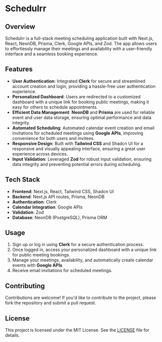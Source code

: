 # Schedulrr

## Overview

Schedulrr is a full-stack meeting scheduling application built with Next.js, React, NeonDB, Prisma, Clerk, Google APIs, and Zod. The app allows users to effortlessly manage their meetings and availability with a user-friendly interface and a seamless booking experience.

## Features

- **User Authentication**: Integrated **Clerk** for secure and streamlined account creation and login, providing a hassle-free user authentication experience.
- **Personalized Dashboard**: Users are redirected to a customized dashboard with a unique link for booking public meetings, making it easy for others to schedule appointments.
- **Efficient Data Management**: **NeonDB** and **Prisma** are used for reliable event and user data storage, ensuring optimal performance and data integrity.
- **Automated Scheduling**: Automated calendar event creation and email invitations for scheduled meetings using **Google APIs**, improving convenience for both users and invitees.
- **Responsive Design**: Built with **Tailwind CSS** and Shadcn UI for a responsive and visually appealing interface, ensuring a great user experience across devices.
- **Input Validation**: Leveraged **Zod** for robust input validation, ensuring data integrity and preventing potential errors during scheduling.

## Tech Stack

- **Frontend**: Next.js, React, Tailwind CSS, Shadcn UI
- **Backend**: Next.js API routes, Prisma, NeonDB
- **Authentication**: Clerk
- **Calendar Integration**: Google APIs
- **Validation**: Zod
- **Database**: NeonDB (PostgreSQL), Prisma ORM

## Usage

1. Sign up or log in using **Clerk** for a secure authentication process.
2. Once logged in, access your personalized dashboard with a unique link for public meeting bookings.
3. Manage your meetings, availability, and automatically create calendar events with **Google APIs**.
4. Receive email invitations for scheduled meetings.

## Contributing

Contributions are welcome! If you'd like to contribute to the project, please fork the repository and submit a pull request.

## License

This project is licensed under the MIT License. See the [LICENSE](./LICENSE) file for details.
